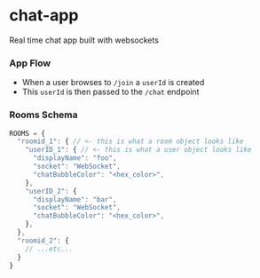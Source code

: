 # chat-app
 Real time chat app built with websockets

### App Flow

 - When a user browses to `/join` a `userId` is created
 - This `userId` is then passed to the `/chat` endpoint


### Rooms Schema

```js
ROOMS = {
  "roomid_1": { // <- this is what a room object looks like
    "userID_1": { // <- this is what a user object looks like
      "displayName": "foo",
      "socket": "WebSocket",
      "chatBubbleColor": "<hex_color>",
    },
    "userID_2": {
      "displayName": "bar",
      "socket": "WebSocket",
      "chatBubbleColor": "<hex_color>",
    },
  },
  "roomid_2": {
    // ...etc...
  }
}
```
